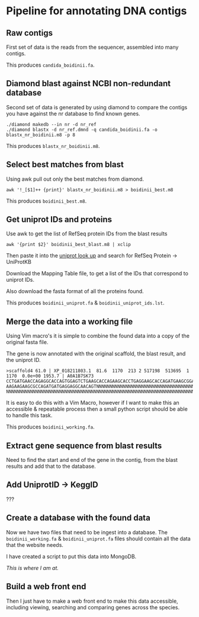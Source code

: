 # Pipeline for annotating DNA contigs

## Raw contigs
First set of data is the reads from the sequencer, assembled into many contigs.

This produces `candida_boidinii.fa`.

## Diamond blast against NCBI non-redundant database
Second set of data is generated by using diamond to compare the contigs you have against the nr database to find known genes.

```
./diamond makedb --in nr -d nr_ref
./diamond blastx -d nr_ref.dmnd -q candida_boidinii.fa -o blastx_nr_boidinii.m8 -p 8
```

This produces `blastx_nr_boidinii.m8`.

## Select best matches from blast
Using awk pull out only the best matches from diamond.

```
awk '!_[$1]++ {print}' blastx_nr_boidinii.m8 > boidinii_best.m8
```
This produces `boidinii_best.m8`.

##  Get uniprot IDs and proteins
Use awk to get the list of RefSeq protein IDs from the blast results

```
awk '{print $2}' boidinii_best_blast.m8 | xclip
```

Then paste it into the [uniprot look up](http://www.uniprot.org/uploadlists/) and search for RefSeq Protein -> UniProtKB 

Download the Mapping Table file, to get a list of the IDs that correspond to uniprot IDs.

Also download the fasta format of all the proteins found.

This produces `boidinii_uniprot.fa` & `boidinii_uniprot_ids.lst`.

## Merge the data into a working file
Using Vim macro's it is simple to combine the found data into a copy of the original fasta file.

The gene is now annotated with the original scaffold, the blast result, and the uniprot ID.

```
>scaffold4 61.0 | XP_018211803.1  81.6  1170  213 2 517198  513695  1 1170  0.0e+00 1953.7 | A0A1B7SK73
CCTGATGAACCAGAGGCACCAGTGGAGTCTGAAGCACCAGAAGCACCTGAGGAAGCACCAGATGAAGCGGAGGCACCAGTGGAAGAAGAAGCACCAGTGG
AAGAAGAAGCGCCAGATGATGAGGAGGCAACAGTNNNNNNNNNNNNNNNNNNNNNNNNNNNNNNNNNNNNNNNNNNNNNNNNNNNNNNNNNNNNNNNNNN
NNNNNNNNNNNNNNNNNNNNNNNNNNNNNNNNNNNNNNNNNNNNNNNNNNNNNNNNNNNNNNNNNNNNNNNNNNNNNNNNNNNNNNNNNNNNNNNNNNNN
```

It is easy to do this with a Vim Macro, however if I want to make this an accessible & repeatable process then a small python script should be able to handle this task.

This produces `boidinii_working.fa`.

## Extract gene sequence from blast results
Need to find the start and end of the gene in the contig, from the blast results and add that to the database.

## Add UniprotID -> KeggID
???

## Create a database with the found data
Now we have two files that need to be ingest into a database. The `boidinii_working.fa` & `boidinii_uniprot.fa` files should contain all the data that the website needs. 

I have created a script to put this data into MongoDB. 

*This is where I am at.*

## Build a web front end
Then I just have to make a web front end to make this data accessible, including viewing, searching and comparing genes across the species.
